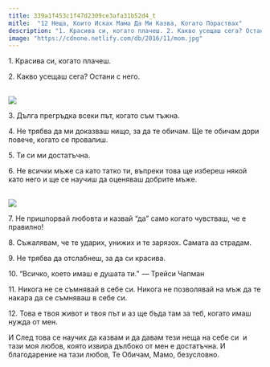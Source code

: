 ```yaml
---
title: 339a1f453c1f47d2309ce3afa31b52d4_t
mitle:  "12 Неща, Които Исках Мама Да Ми Казва, Когато Пораствах"
description: "1. Красива си, когато плачеш. 2. Какво усещаш сега? Остани с него. 3. Дълга прегръдка всеки път, когато съм тъжна. 4. Не трябва да ми доказваш нищо, за да те обичам. Ще те об�"
image: "https://cdnone.netlify.com/db/2016/11/mom.jpg"
---
```


 <p>1. Красива си, когато плачеш.</p>      <p>2. Какво усещаш сега? Остани с него.</p> <p> <br/><img src="https://cdnone.netlify.com/db/2016/11/mom.jpg"/><br/></p> <p>3. Дълга прегръдка всеки път, когато съм тъжна.</p>      <p>4. Не трябва да ми доказваш нищо, за да те обичам. Ще те обичам дори повече, когато се провалиш.</p>  <p>5. Ти си ми достатъчна.</p> <p>6. Не всички мъже са като татко ти, въпреки това ще избереш някой като него и ще се научиш да оценяваш добрите мъже.</p> <p> <br/><img src="https://cdnone.netlify.com/db/2016/11/Screen-Shot-2016-11-24-at-3.31.17-PM-760x396.png"/></p>      <p>7. Не пришпорвай любовта и казвай “да” само когато чувстваш, че е правилно!</p> <p>8. Съжалявам, че те ударих, унижих и те зарязох. Самата аз страдам.</p> <p>9. Не трябва да отслабнеш, за да си красива.</p>  <p>10. “Всичко, което имаш е душата ти.”  — Трейси Чапман</p> <p>11. Никога не се съмнявай в себе си. Никога не позволявай на мъж да те накара да се съмняваш в себе си.</p> <p>12. Това е твоя живот и твоя път и аз ще бъда там за теб, когато имаш нужда от мен.</p>      <p>И След това се научих да казвам и да давам тези неща на себе си  и тази моя любов, която извира дълбоко от мен е достатъчна. И благодарение на тази любов, Те Обичам, Мамо, безусловно.</p>       